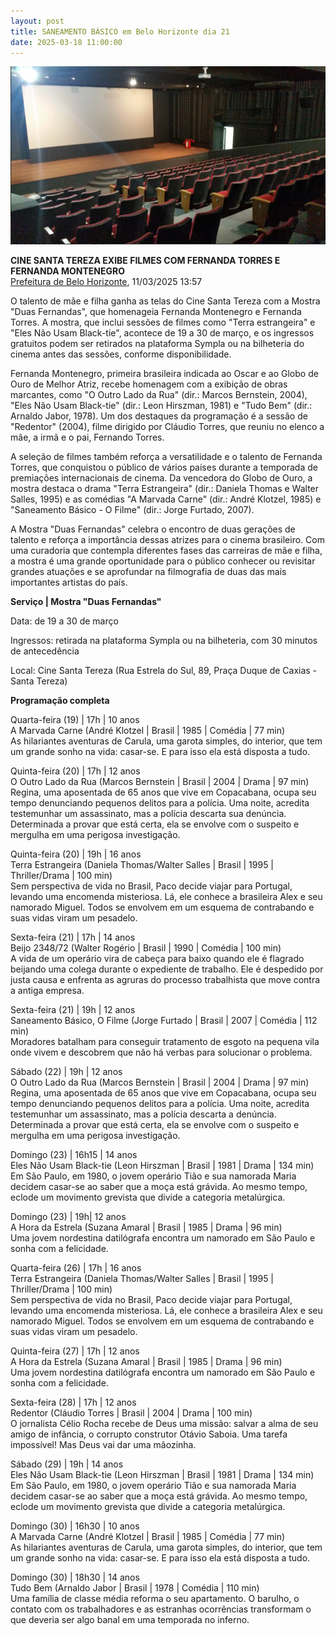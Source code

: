 ```yaml
---
layout: post
title: SANEAMENTO BÁSICO em Belo Horizonte dia 21
date: 2025-03-18 11:00:00
---
```

![](/uploads/cine-sta-tereza.jpg)

**CINE SANTA TEREZA EXIBE FILMES COM FERNANDA TORRES E FERNANDA MONTENEGRO**\
[Prefeitura de Belo Horizonte](https://prefeitura.pbh.gov.br/noticias/cine-santa-tereza-exibe-filmes-com-fernanda-torres-e-fernanda-montenegro), 11/03/2025 13:57

O talento de mãe e filha ganha as telas do Cine Santa Tereza com a Mostra "Duas Fernandas", que homenageia Fernanda Montenegro e Fernanda Torres. A mostra, que inclui sessões de filmes como "Terra estrangeira" e "Eles Não Usam Black-tie", acontece de 19 a 30 de março, e os ingressos gratuitos podem ser retirados na plataforma Sympla ou na bilheteria do cinema antes das sessões, conforme disponibilidade.

Fernanda Montenegro, primeira brasileira indicada ao Oscar e ao Globo de Ouro de Melhor Atriz, recebe homenagem com a exibição de obras marcantes, como "O Outro Lado da Rua" (dir.: Marcos Bernstein, 2004), "Eles Não Usam Black-tie" (dir.: Leon Hirszman, 1981) e "Tudo Bem" (dir.: Arnaldo Jabor, 1978). Um dos destaques da programação é a sessão de "Redentor" (2004), filme dirigido por Cláudio Torres, que reuniu no elenco a mãe, a irmã e o pai, Fernando Torres.

A seleção de filmes também reforça a versatilidade e o talento de Fernanda Torres, que conquistou o público de vários países durante a temporada de premiações internacionais de cinema. Da vencedora do Globo de Ouro, a mostra destaca o drama "Terra Estrangeira" (dir.: Daniela Thomas e Walter Salles, 1995) e as comédias "A Marvada Carne" (dir.: André Klotzel, 1985) e "Saneamento Básico - O Filme" (dir.: Jorge Furtado, 2007).

A Mostra "Duas Fernandas" celebra o encontro de duas gerações de talento e reforça a importância dessas atrizes para o cinema brasileiro. Com uma curadoria que contempla diferentes fases das carreiras de mãe e filha, a mostra é uma grande oportunidade para o público conhecer ou revisitar grandes atuações e se aprofundar na filmografia de duas das mais importantes artistas do país.

**Serviço | Mostra "Duas Fernandas"**

Data: de 19 a 30 de março

Ingressos: retirada na plataforma Sympla ou na bilheteria, com 30 minutos de antecedência

Local: Cine Santa Tereza (Rua Estrela do Sul, 89, Praça Duque de Caxias - Santa Tereza)

**Programação completa**

Quarta-feira (19) | 17h | 10 anos\
A Marvada Carne (André Klotzel | Brasil | 1985 | Comédia | 77 min)\
As hilariantes aventuras de Carula, uma garota simples, do interior, que tem um grande sonho na vida: casar-se. E para isso ela está disposta a tudo.

Quinta-feira (20) | 17h | 12 anos\
O Outro Lado da Rua (Marcos Bernstein | Brasil | 2004 | Drama | 97 min)\
Regina, uma aposentada de 65 anos que vive em Copacabana, ocupa seu tempo denunciando pequenos delitos para a polícia. Uma noite, acredita testemunhar um assassinato, mas a polícia descarta sua denúncia. Determinada a provar que está certa, ela se envolve com o suspeito e mergulha em uma perigosa investigação.

Quinta-feira (20) | 19h | 16 anos\
Terra Estrangeira (Daniela Thomas/Walter Salles | Brasil | 1995 | Thriller/Drama | 100 min)\
Sem perspectiva de vida no Brasil, Paco decide viajar para Portugal, levando uma encomenda misteriosa. Lá, ele conhece a brasileira Alex e seu namorado Miguel. Todos se envolvem em um esquema de contrabando e suas vidas viram um pesadelo.

Sexta-feira (21) | 17h | 14 anos\
Beijo 2348/72 (Walter Rogério | Brasil | 1990 | Comédia | 100 min)\
A vida de um operário vira de cabeça para baixo quando ele é flagrado beijando uma colega durante o expediente de trabalho. Ele é despedido por justa causa e enfrenta as agruras do processo trabalhista que move contra a antiga empresa.

Sexta-feira (21) | 19h | 12 anos\
Saneamento Básico, O Filme (Jorge Furtado | Brasil | 2007 | Comédia | 112 min)\
Moradores batalham para conseguir tratamento de esgoto na pequena vila onde vivem e descobrem que não há verbas para solucionar o problema.

Sábado (22) | 19h | 12 anos\
O Outro Lado da Rua (Marcos Bernstein | Brasil | 2004 | Drama | 97 min)\
Regina, uma aposentada de 65 anos que vive em Copacabana, ocupa seu tempo denunciando pequenos delitos para a polícia. Uma noite, acredita testemunhar um assassinato, mas a polícia descarta a denúncia. Determinada a provar que está certa, ela se envolve com o suspeito e mergulha em uma perigosa investigação.

Domingo (23) | 16h15 | 14 anos\
Eles Não Usam Black-tie (Leon Hirszman | Brasil | 1981 | Drama | 134 min)\
Em São Paulo, em 1980, o jovem operário Tião e sua namorada Maria decidem casar-se ao saber que a moça está grávida. Ao mesmo tempo, eclode um movimento grevista que divide a categoria metalúrgica.

Domingo (23) | 19h| 12 anos\
A Hora da Estrela (Suzana Amaral | Brasil | 1985 | Drama | 96 min)\
Uma jovem nordestina datilógrafa encontra um namorado em São Paulo e sonha com a felicidade.

Quarta-feira (26) | 17h | 16 anos\
Terra Estrangeira (Daniela Thomas/Walter Salles | Brasil | 1995 | Thriller/Drama | 100 min)\
Sem perspectiva de vida no Brasil, Paco decide viajar para Portugal, levando uma encomenda misteriosa. Lá, ele conhece a brasileira Alex e seu namorado Miguel. Todos se envolvem em um esquema de contrabando e suas vidas viram um pesadelo.

Quinta-feira (27) | 17h | 12 anos\
A Hora da Estrela (Suzana Amaral | Brasil | 1985 | Drama | 96 min)\
Uma jovem nordestina datilógrafa encontra um namorado em São Paulo e sonha com a felicidade.

Sexta-feira (28) | 17h | 12 anos\
Redentor (Cláudio Torres | Brasil | 2004 | Drama | 100 min)\
O jornalista Célio Rocha recebe de Deus uma missão: salvar a alma de seu amigo de infância, o corrupto construtor Otávio Saboia. Uma tarefa impossível! Mas Deus vai dar uma mãozinha.

Sábado (29) | 19h | 14 anos\
Eles Não Usam Black-tie (Leon Hirszman | Brasil | 1981 | Drama | 134 min)\
Em São Paulo, em 1980, o jovem operário Tião e sua namorada Maria decidem casar-se ao saber que a moça está grávida. Ao mesmo tempo, eclode um movimento grevista que divide a categoria metalúrgica.

Domingo (30) | 16h30 | 10 anos\
A Marvada Carne (André Klotzel | Brasil | 1985 | Comédia | 77 min)\
As hilariantes aventuras de Carula, uma garota simples, do interior, que tem um grande sonho na vida: casar-se. E para isso ela está disposta a tudo.

Domingo (30) | 18h30 | 14 anos\
Tudo Bem (Arnaldo Jabor | Brasil | 1978 | Comédia | 110 min)\
Uma família de classe média reforma o seu apartamento. O barulho, o contato com os trabalhadores e as estranhas ocorrências transformam o que deveria ser algo banal em uma temporada no inferno.
